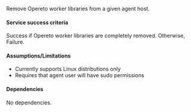 Remove Opereto worker libraries from a given agent host.

#### Service success criteria
Success if Opereto worker libraries are completely removed. Otherwise, Failure.

#### Assumptions/Limitations
* Currently supports Linux distributions only
* Requires that agent user will have sudo permissions

#### Dependencies
No dependencies.